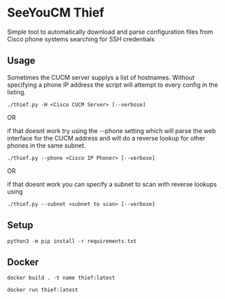 # SeeYouCM Thief

Simple tool to automatically download and parse configuration files from Cisco phone systems searching for SSH credentials

## Usage

Sometimes the CUCM server supplys a list of hostnames. Without specifying a phone IP address the script will attempt to
every config in the listing. 

`./thief.py -H <Cisco CUCM Server> [--verbose]`

OR 

if that doesnt work try using the --phone setting which will parse the web interface for the CUCM address and will do a reverse lookup for other phones in the same subnet.

`./thief.py --phone <Cisco IP Phoner> [--verbose]`

OR

if that doesnt work you can specify a subnet to scan with reverse lookups using 
 
`./thief.py --subnet <subnet to scan> [--verbose]`

## Setup
`python3 -m pip install -r requirements.txt`

## Docker
`docker build . -t name thief:latest`

`docker run thief:latest`
